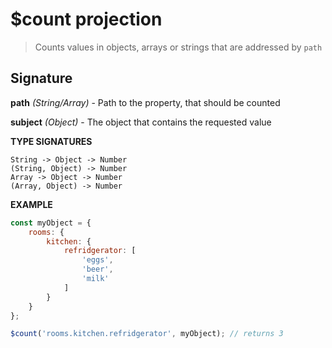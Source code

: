 # $count projection

> Counts values in objects, arrays or strings that are addressed by `path`

## Signature

**path** *(String/Array)* - Path to the property, that should be counted

**subject** *(Object)* - The object that contains the requested value

**TYPE SIGNATURES**
```
String -> Object -> Number
(String, Object) -> Number
Array -> Object -> Number
(Array, Object) -> Number
```

**EXAMPLE**
```js
const myObject = {
	rooms: {
		kitchen: {
			refridgerator: [
				'eggs',
				'beer',
				'milk'
			]
		}
	}
};

$count('rooms.kitchen.refridgerator', myObject); // returns 3
```
